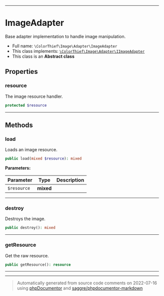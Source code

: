 ***

# ImageAdapter

Base adapter implementation to handle image manipulation.



* Full name: `\ColorThief\Image\Adapter\ImageAdapter`
* This class implements:
[`\ColorThief\Image\Adapter\IImageAdapter`](./IImageAdapter.md)
* This class is an **Abstract class**



## Properties


### resource

The image resource handler.

```php
protected $resource
```






***

## Methods


### load

Loads an image resource.

```php
public load(mixed $resource): mixed
```








**Parameters:**

| Parameter | Type | Description |
|-----------|------|-------------|
| `$resource` | **mixed** |  |




***

### destroy

Destroys the image.

```php
public destroy(): mixed
```











***

### getResource

Get the raw resource.

```php
public getResource(): resource
```











***


***
> Automatically generated from source code comments on 2022-07-16 using [phpDocumentor](http://www.phpdoc.org/) and [saggre/phpdocumentor-markdown](https://github.com/Saggre/phpDocumentor-markdown)
